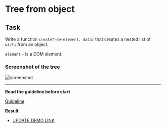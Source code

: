 # Tree from object

## Task

Write a function `createTree(element, data)` that creates a nested list of `ul/li` from an object.

`element` - is a DOM element.

### Screenshot of the tree
![screenshot](example/object-tree.png)

---
**Read the guideline before start**

[Guideline](https://github.com/mate-academy/js_task-DOM-guideline)

**Result**

- [UPDATE DEMO LINK](https://Maxlabliuk.github.io/js_tree-from-object-DOM/)
